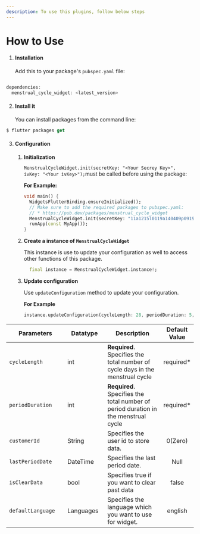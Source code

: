 ```yaml
---
description: To use this plugins, follow below steps
---
```


# How to Use

1.  #### Installation <a href="#id-1-installation" id="id-1-installation"></a>

    Add this to your package's `pubspec.yaml` file:

```dart

dependencies:
  menstrual_cycle_widget: <latest_version>

```

2.  #### Install it <a href="#id-2-install-it" id="id-2-install-it"></a>

    You can install packages from the command line:

```dart
$ flutter packages get
```

3. #### Configuration <a href="#id-3-configuration" id="id-3-configuration"></a>
   1.  **Initialization**

       `MenstrualCycleWidget.init(secretKey: "<Your Secrey Key>", ivKey: "<Your ivKey>");`must be called before using the package:



       **For Example:**

       ```dart
       void main() {
         WidgetsFlutterBinding.ensureInitialized();
         // Make sure to add the required packages to pubspec.yaml:
         // * https://pub.dev/packages/menstrual_cycle_widget
         MenstrualCycleWidget.init(secretKey: "11a1215l0119a140409p0919", ivKey: "23a1dfr5lyhd9a1404845001");
         runApp(const MyApp());
       }
       ```


   2.  **Create a instance of `MenstrualCycleWidget`**

       This instance is use to update your configuration as well to access other functions of this package.



       ```dart
         final instance = MenstrualCycleWidget.instance!;
       ```


   3.  **Update configuration**

       Use `updateConfiguration` method to update your configuration.



       **For Example**

       ```dart
       instance.updateConfiguration(cycleLength: 28, periodDuration: 5, userId: "1");
       ```



<table><thead><tr><th width="202">Parameters</th><th width="120">Datatype</th><th width="288">Description</th><th align="center">Default Value</th></tr></thead><tbody><tr><td><code>cycleLength</code></td><td>int</td><td><strong>Required</strong>. Specifies the total number of cycle days in the menstrual cycle</td><td align="center">required*</td></tr><tr><td><code>periodDuration</code></td><td>int</td><td><strong>Required</strong>. Specifies the total number of period duration in the menstrual cycle</td><td align="center">required*</td></tr><tr><td><code>customerId</code></td><td>String</td><td>Specifies the user id to store data.</td><td align="center">0(Zero)</td></tr><tr><td><code>lastPeriodDate</code></td><td>DateTime</td><td>Specifies the last period date.</td><td align="center">Null</td></tr><tr><td><code>isClearData</code></td><td>bool</td><td>Specifies true if you want to clear past data</td><td align="center">false</td></tr><tr><td><code>defaultLanguage</code></td><td>Languages</td><td>Specifies the language which you want to use for widget.</td><td align="center">english</td></tr></tbody></table>
